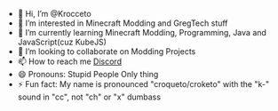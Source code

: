 - 👋 Hi, I’m @Krocceto
- 👀 I’m interested in Minecraft Modding and GregTech stuff
- 🌱 I’m currently learning Minecraft Modding, Programming, Java and JavaScript(cuz KubeJS)
- 💞️ I’m looking to collaborate on Modding Projects
- 📫 How to reach me [Discord](https://discord.gg/NGcJqWXq)
- 😄 Pronouns: Stupid People Only thing
- ⚡ Fun fact: My name is pronounced "croqueto/croketo" with the "k-" sound in "cc", not "ch" or "x" dumbass

<!---
Krocceto/Krocceto is a ✨ special ✨ repository because its `README.md` (this file) appears on your GitHub profile.
You can click the Preview link to take a look at your changes.
--->
